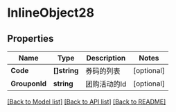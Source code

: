 # InlineObject28

## Properties

Name | Type | Description | Notes
------------ | ------------- | ------------- | -------------
**Code** | **[]string** | 券码的列表 | [optional] 
**GrouponId** | **string** | 团购活动的Id | [optional] 

[[Back to Model list]](../README.md#documentation-for-models) [[Back to API list]](../README.md#documentation-for-api-endpoints) [[Back to README]](../README.md)


